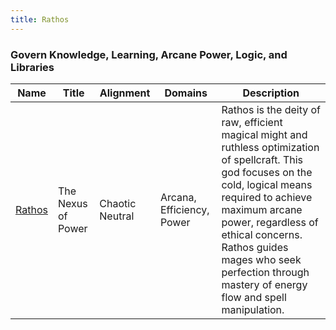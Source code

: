 ```yaml
---
title: Rathos
---
```


### Govern Knowledge, Learning, Arcane Power, Logic, and Libraries

| Name | Title | Alignment | Domains | Description |
| --- | --- | --- | --- | --- |
| [Rathos](/assets/pantheons/blue_pantheon/Rathos.jpg) | The Nexus of Power | Chaotic Neutral | Arcana, Efficiency, Power | Rathos is the deity of raw, efficient magical might and ruthless optimization of spellcraft. This god focuses on the cold, logical means required to achieve maximum arcane power, regardless of ethical concerns. Rathos guides mages who seek perfection through mastery of energy flow and spell manipulation. |
